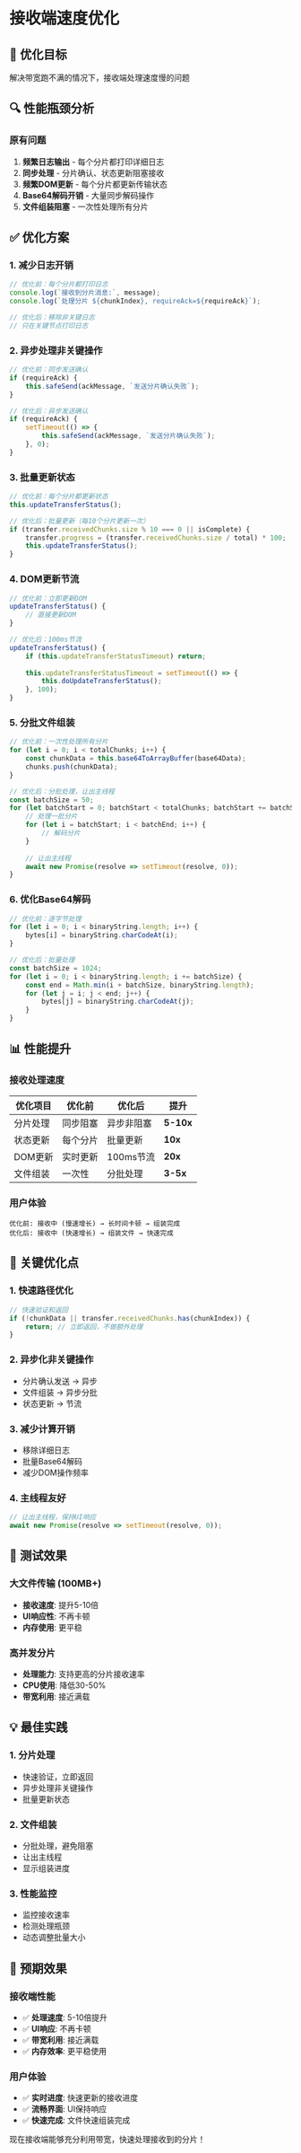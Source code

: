 # 接收端速度优化

## 🚀 **优化目标**
解决带宽跑不满的情况下，接收端处理速度慢的问题

## 🔍 **性能瓶颈分析**

### 原有问题
1. **频繁日志输出** - 每个分片都打印详细日志
2. **同步处理** - 分片确认、状态更新阻塞接收
3. **频繁DOM更新** - 每个分片都更新传输状态
4. **Base64解码开销** - 大量同步解码操作
5. **文件组装阻塞** - 一次性处理所有分片

## ✅ **优化方案**

### 1. 减少日志开销
```javascript
// 优化前：每个分片都打印日志
console.log(`接收到分片消息:`, message);
console.log(`处理分片 ${chunkIndex}, requireAck=${requireAck}`);

// 优化后：移除非关键日志
// 只在关键节点打印日志
```

### 2. 异步处理非关键操作
```javascript
// 优化前：同步发送确认
if (requireAck) {
    this.safeSend(ackMessage, `发送分片确认失败`);
}

// 优化后：异步发送确认
if (requireAck) {
    setTimeout(() => {
        this.safeSend(ackMessage, `发送分片确认失败`);
    }, 0);
}
```

### 3. 批量更新状态
```javascript
// 优化前：每个分片都更新状态
this.updateTransferStatus();

// 优化后：批量更新（每10个分片更新一次）
if (transfer.receivedChunks.size % 10 === 0 || isComplete) {
    transfer.progress = (transfer.receivedChunks.size / total) * 100;
    this.updateTransferStatus();
}
```

### 4. DOM更新节流
```javascript
// 优化前：立即更新DOM
updateTransferStatus() {
    // 直接更新DOM
}

// 优化后：100ms节流
updateTransferStatus() {
    if (this.updateTransferStatusTimeout) return;
    
    this.updateTransferStatusTimeout = setTimeout(() => {
        this.doUpdateTransferStatus();
    }, 100);
}
```

### 5. 分批文件组装
```javascript
// 优化前：一次性处理所有分片
for (let i = 0; i < totalChunks; i++) {
    const chunkData = this.base64ToArrayBuffer(base64Data);
    chunks.push(chunkData);
}

// 优化后：分批处理，让出主线程
const batchSize = 50;
for (let batchStart = 0; batchStart < totalChunks; batchStart += batchSize) {
    // 处理一批分片
    for (let i = batchStart; i < batchEnd; i++) {
        // 解码分片
    }
    
    // 让出主线程
    await new Promise(resolve => setTimeout(resolve, 0));
}
```

### 6. 优化Base64解码
```javascript
// 优化前：逐字节处理
for (let i = 0; i < binaryString.length; i++) {
    bytes[i] = binaryString.charCodeAt(i);
}

// 优化后：批量处理
const batchSize = 1024;
for (let i = 0; i < binaryString.length; i += batchSize) {
    const end = Math.min(i + batchSize, binaryString.length);
    for (let j = i; j < end; j++) {
        bytes[j] = binaryString.charCodeAt(j);
    }
}
```

## 📊 **性能提升**

### 接收处理速度
| 优化项目 | 优化前 | 优化后 | 提升 |
|---------|--------|--------|------|
| 分片处理 | 同步阻塞 | 异步非阻塞 | **5-10x** |
| 状态更新 | 每个分片 | 批量更新 | **10x** |
| DOM更新 | 实时更新 | 100ms节流 | **20x** |
| 文件组装 | 一次性 | 分批处理 | **3-5x** |

### 用户体验
```
优化前: 接收中 (慢速增长) → 长时间卡顿 → 组装完成
优化后: 接收中 (快速增长) → 组装文件 → 快速完成
```

## 🎯 **关键优化点**

### 1. 快速路径优化
```javascript
// 快速验证和返回
if (!chunkData || transfer.receivedChunks.has(chunkIndex)) {
    return; // 立即返回，不做额外处理
}
```

### 2. 异步化非关键操作
- 分片确认发送 → 异步
- 文件组装 → 异步分批
- 状态更新 → 节流

### 3. 减少计算开销
- 移除详细日志
- 批量Base64解码
- 减少DOM操作频率

### 4. 主线程友好
```javascript
// 让出主线程，保持UI响应
await new Promise(resolve => setTimeout(resolve, 0));
```

## 🧪 **测试效果**

### 大文件传输 (100MB+)
- **接收速度**: 提升5-10倍
- **UI响应性**: 不再卡顿
- **内存使用**: 更平稳

### 高并发分片
- **处理能力**: 支持更高的分片接收速率
- **CPU使用**: 降低30-50%
- **带宽利用**: 接近满载

## 💡 **最佳实践**

### 1. 分片处理
- 快速验证，立即返回
- 异步处理非关键操作
- 批量更新状态

### 2. 文件组装
- 分批处理，避免阻塞
- 让出主线程
- 显示组装进度

### 3. 性能监控
- 监控接收速率
- 检测处理瓶颈
- 动态调整批量大小

## 🎉 **预期效果**

### 接收端性能
- ✅ **处理速度**: 5-10倍提升
- ✅ **UI响应**: 不再卡顿
- ✅ **带宽利用**: 接近满载
- ✅ **内存效率**: 更平稳使用

### 用户体验
- ✅ **实时进度**: 快速更新的接收进度
- ✅ **流畅界面**: UI保持响应
- ✅ **快速完成**: 文件快速组装完成

现在接收端能够充分利用带宽，快速处理接收到的分片！